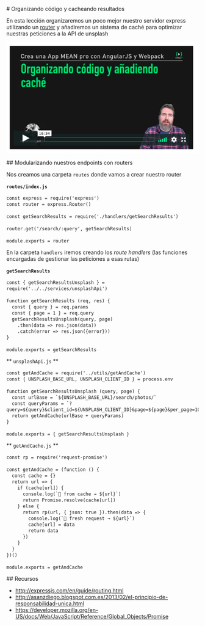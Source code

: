 # Organizando código y cacheando resultados 

En esta lección organizaremos un poco mejor nuestro servidor express utilizando un [router](https://expressjs.com/en/guide/routing.html) y añadiremos un sistema de caché para optimizar nuestras peticiones a la API de unsplash

![cache](./md_img/cache.png)

## Modularizando nuestros endpoints con routers

Nos creamos una carpeta `routes` donde vamos a crear nuestro router 

**`routes/index.js`**
```
const express = require('express')
const router = express.Router()

const getSearchResults = require('./handlers/getSearchResults')

router.get('/search/:query', getSearchResults)

module.exports = router
```

En la carpeta `handlers` iremos creando los _route handlers_ (las funciones encargadas de gestionar las peticiones a esas rutas)

**`getSearchResults`**
```
const { getSearchResultsUnsplash } = require('../../services/unsplashApi')

function getSearchResults (req, res) {
  const { query } = req.params
  const { page = 1 } = req.query
  getSearchResultsUnsplash(query, page)
    .then(data => res.json(data))
    .catch(error => res.json({error}))
}

module.exports = getSearchResults
```




** `unsplashApi.js` **
```
const getAndCache = require('../utils/getAndCache')
const { UNSPLASH_BASE_URL, UNSPLASH_CLIENT_ID } = process.env

function getSearchResultsUnsplash (query, page) {
  const urlBase = `${UNSPLASH_BASE_URL}/search/photos/`
  const queryParams = `?query=${query}&client_id=${UNSPLASH_CLIENT_ID}&page=${page}&per_page=100`
  return getAndCache(urlBase + queryParams)
}

module.exports = { getSearchResultsUnsplash }
```

** `getAndCache.js` **
```
const rp = require('request-promise')

const getAndCache = (function () {
  const cache = {}
  return url => {
    if (cache[url]) {
      console.log(`💾 from cache → ${url}`)
      return Promise.resolve(cache[url])
    } else {
      return rp(url, { json: true }).then(data => {
        console.log(`🔎 fresh request → ${url}`)
        cache[url] = data
        return data
      })
    }
  }
})()

module.exports = getAndCache
```

## Recursos

- http://expressjs.com/en/guide/routing.html
- http://asanzdiego.blogspot.com.es/2013/02/el-principio-de-responsabilidad-unica.html
- https://developer.mozilla.org/en-US/docs/Web/JavaScript/Reference/Global_Objects/Promise
